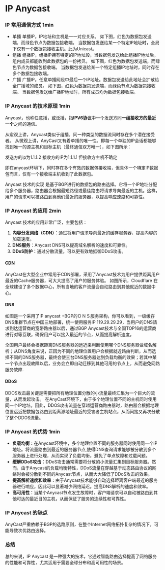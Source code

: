 # IP Anycast

### IP 常用通信方式 1min
- 单播
单播IP，IP地址和主机是一一对应关系。
如下图，红色为数据包发送端，而绿色节点为数据包接收端。
当数据包发送给某一个特定IP地址时，全局下仅有一个数据包接收主机。此为Unicast。
- 组播
组播IP，组播IP拥有特定的IP地址段，当数据包发送给此组播IP地址后，组内成员都能收到此数据包的一份拷贝。
如下图，红色为数据包发送端，而绿色节点为数据包接收端。
当数据包发送给某一个特定组播IP地址时，同时存在多个数据包接收端。
- 广播
广播IP，任意单播网段中最后一个IP地址。数据包发送给此地址会扩散给全广播域的成员。
如下图，红色为数据包发送端，而绿色节点为数据包接收端。
当数据包发送给广播IP地址时，所有成员均为数据包接收端。
### IP Anycast 的技术原理  1min
Anycast，也称任意播，或泛播，指**IPV6协议**中一个发送方同**一组接收方的最近一个**之间的通信。

从宏观上讲，Anycast类似于组播，同一种类型的数据流同时存在多个潜在接受者。
从微观上讲，AnyCast又有着单播的唯一性。即每一个单独的IP会话都能够找到唯一的源主机和目标主机（最终通信双方唯一），如下图所示：

发送方的ip为1.1.1.2 接收方的IP为1.1.1.1 但接收方主机不确定

即在anycast环境下，同时存在多个有效的数据包接收端，但具体一个特定IP数据包而言，仅有一个接收端主机收到了此数据包。

Anycast 技术的实现  是基于BGP进行的数据包的路由选择。它将一个IP地址分配给多个服务器，路由器会根据最短路径或最佳路由将请求导向最近的主机。这样，用户的请求可以被路由到离他们最近的服务器，以提高响应速度和可靠性。
### IP Anycast 的应用  2min
Anycast 技术的应用非常广泛，主要包括：
1. **内容分发网络（CDN）**：通过将用户请求导向最近的缓存服务器，提高内容的加载速度。
2. **DNS服务**：Anycast DNS可以提高域名解析的速度和可靠性。
3. **DDoS防护**：通过分散流量，可以更有效地抵御DDoS攻击。
#### CDN  
AnyCast在大型企业中常用于CDN部署，采用了Anycast技术为用户提供距离用户最近的Cache服务器，可大大提高了用户的服务体验。
如图所示，Cloudflare 在全球建设了多个数据中心，所有当地的客户流量会自动路由到其他就近的数据中心。
#### DNS 
如图是一个采用了IP anycast +BGP的ＤＮＳ服务架构，你可以看到，一级缓存DNS集群节点在中国三地部署，统一使用服务IP 119.29.29.29，当用户的DNS请求到达运营商的宽带路由器以后，通过BGP Anycast技术与全国TOP16的运营商进行对等互联，确保用户可以接入最近的节点，从而提高解析速度。

全国用户最终会根据距离DNS服务器的远近来判断使用哪个DNS服务器做域名解析；从DNS角度来说，正因为不同的地理位置用户会根据就近路由判断，从而选择不同的DNS服务器，最终会使三台DNS服务器达到负载均衡的效果；若其中某一个节点出现故障以后，业务会立即自动迁移到其他可用的节点上，从而避免网路服务故障.
#### DDoS
DDOS攻击最关键是需要把所有地理位置分散的小流量最终汇集为一个巨大的流量，从而发起攻击。
在AnyCast环境下，由于多个地理位置不同的主机同时使用同一个IP地址。因此，DDOS攻击流量在穿越运营商路由器时，路由器会根据地理位置远近把数据包路由到距离源地址最近的受害者主机站点，从而间接又再次分散了整个DDOS流量。
### IP Anycast 的优势   1min
- **负载均衡**：在Anycast环境中，多个地理位置不同的服务器同时使用同一个IP地址。将流量路由到最近的服务器节点,使得DNS查询请求能够被分散到多个服务器上进行处理，从而实现了负载均衡，避免了单点故障和过载问题。
- **缓解DDoS攻击**：DDoS攻击通常需要将分散的小流量汇集到目标服务器。然而，由于Anycast的负载均衡特性，DDoS流量在穿越基于动态路由协议的网络时会被分散到不同的Anycast节点，从而大大降低了DDoS攻击的效果。
- **提高解析速度和效率**：由于Anycast技术能够自动选择距离客户端最近的服务器进行响应，因此可以显著减少网络延迟，提高DNS解析的速度和效率。
- **高可用性**：当某个Anycast节点发生故障时，客户端请求可以自动被路由到其他可达的最近目的主机，从而保证了服务的连续性和可靠性。
### IP Anycast 的缺点
AnyCast严重依赖于BGP的选路原则，在整个Internet网络拓扑复杂的情况下，可能导致次优路由选择。
### 总结
总的来说，IP Anycast 是一种强大的技术，它通过智能路由选择提高了网络服务的性能和可靠性，尤其适用于需要全球分布和高可用性的场景。

